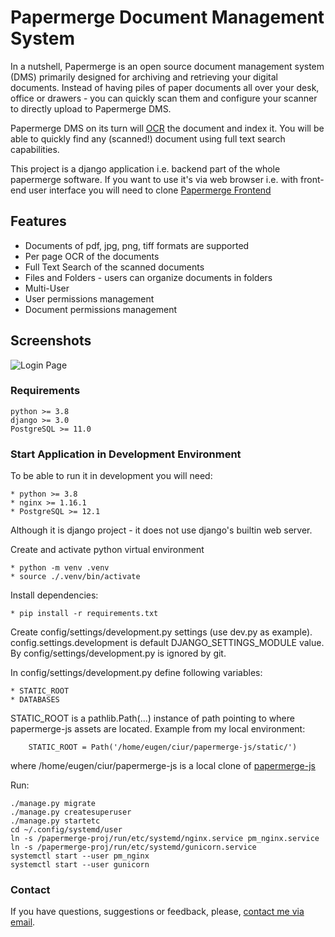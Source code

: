 # Papermerge Document Management System

In a nutshell, Papermerge is an open source document management system (DMS) primarily
designed for archiving and retrieving your digital documents. Instead of
having piles of paper documents all over your desk, office or drawers - you
can quickly scan them and configure your scanner to directly upload to
Papermerge DMS.

Papermerge DMS on its turn will
[OCR](https://en.wikipedia.org/wiki/Optical_character_recognition) the
document and index it. You will be able to quickly find any (scanned!)
document using full text search capabilities.

This project is a django application i.e. backend part of the whole papermerge
software. If you want to use it's via web browser i.e. with front-end user
interface you will need to clone [Papermerge
Frontend](https://github.com/ciur/papermerge-js)

## Features
    
* Documents of pdf, jpg, png, tiff formats are supported
* Per page OCR of the documents
* Full Text Search of the scanned documents
* Files and Folders - users can organize documents in folders
* Multi-User
* User permissions management
* Document permissions management 


## Screenshots

![Login Page](https://raw.githubusercontent.com/ciur/papermerge/master/screenshots/login-page.jpg)


### Requirements


    python >= 3.8
    django >= 3.0
    PostgreSQL >= 11.0

### Start Application in Development Environment 


To be able to run it in development you will need:
    
    * python >= 3.8
    * nginx >= 1.16.1 
    * PostgreSQL >= 12.1

Although it is django project - it does not use django's builtin web server.


Create and activate python virtual environment
    
    * python -m venv .venv
    * source ./.venv/bin/activate

Install dependencies:

    * pip install -r requirements.txt

Create config/settings/development.py settings (use dev.py as example).
config.settings.development is default DJANGO_SETTINGS_MODULE value.
By config/settings/development.py is ignored by git.

In config/settings/development.py define following variables:

    * STATIC_ROOT
    * DATABASES

STATIC_ROOT is a pathlib.Path(...) instance of path pointing to
where papermerge-js assets are located. Example from my local environment:
    
        STATIC_ROOT = Path('/home/eugen/ciur/papermerge-js/static/')

where /home/eugen/ciur/papermerge-js is a local clone of [papermerge-js](https://github.com/ciur/papermerge-js)

Run:

    ./manage.py migrate
    ./manage.py createsuperuser
    ./manage.py startetc
    cd ~/.config/systemd/user
    ln -s /papermerge-proj/run/etc/systemd/nginx.service pm_nginx.service
    ln -s /papermerge-proj/run/etc/systemd/gunicorn.service
    systemctl start --user pm_nginx
    systemctl start --user gunicorn

### Contact 

If you have questions, suggestions or feedback, please, [contact me via
email](mailto:eugen@papermerge.com).


